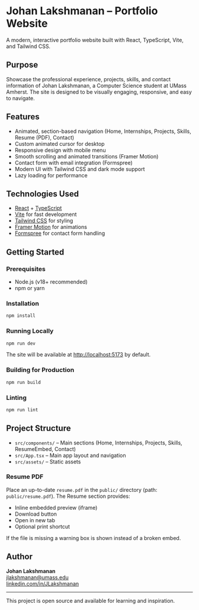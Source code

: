 # Johan Lakshmanan – Portfolio Website

A modern, interactive portfolio website built with React, TypeScript, Vite, and Tailwind CSS.

## Purpose

Showcase the professional experience, projects, skills, and contact information of Johan Lakshmanan, a Computer Science student at UMass Amherst. The site is designed to be visually engaging, responsive, and easy to navigate.

## Features

- Animated, section-based navigation (Home, Internships, Projects, Skills, Resume (PDF), Contact)
- Custom animated cursor for desktop
- Responsive design with mobile menu
- Smooth scrolling and animated transitions (Framer Motion)
- Contact form with email integration (Formspree)
- Modern UI with Tailwind CSS and dark mode support
- Lazy loading for performance

## Technologies Used

- [React](https://react.dev/) + [TypeScript](https://www.typescriptlang.org/)
- [Vite](https://vitejs.dev/) for fast development
- [Tailwind CSS](https://tailwindcss.com/) for styling
- [Framer Motion](https://www.framer.com/motion/) for animations
- [Formspree](https://formspree.io/) for contact form handling

## Getting Started

### Prerequisites
- Node.js (v18+ recommended)
- npm or yarn

### Installation

```bash
npm install
```

### Running Locally

```bash
npm run dev
```

The site will be available at [http://localhost:5173](http://localhost:5173) by default.

### Building for Production

```bash
npm run build
```

### Linting

```bash
npm run lint
```

## Project Structure

- `src/components/` – Main sections (Home, Internships, Projects, Skills, ResumeEmbed, Contact)
- `src/App.tsx` – Main app layout and navigation
- `src/assets/` – Static assets

### Resume PDF

Place an up-to-date `resume.pdf` in the `public/` directory (path: `public/resume.pdf`). The Resume section provides:

- Inline embedded preview (iframe)
- Download button
- Open in new tab
- Optional print shortcut

If the file is missing a warning box is shown instead of a broken embed.

## Author

**Johan Lakshmanan**  
[jlakshmanan@umass.edu](mailto:jlakshmanan@umass.edu)  
[linkedin.com/in/JLakshmanan](https://linkedin.com/in/JLakshmanan)

---

This project is open source and available for learning and inspiration.
